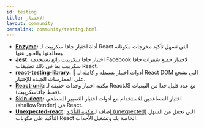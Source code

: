```yaml
---
id: testing
title: الإختبار
layout: community
permalink: community/testing.html
---
```


* **[Enzyme](https://github.com/airbnb/enzyme/):** أداة اختبار جافا سكريبت لـ React التي تسهل تأكيد مخرجات مكوناته ومعالجتها والعبور عنها.
* **[Jest](https://facebook.github.io/jest/):** اختبار جافا سكريبت رائع يستخدمه Facebook لاختبار جميع شفرات جافا سكريبت بما في ذلك تطبيقات React.
* **[react-testing-library](https://github.com/kentcdodds/react-testing-library):** 🐐 أدوات اختبار بسيطة و كاملة لـ React DOM التي تشجع على الممارسات الجيدة للإختبار.
* **[React-unit](https://github.com/pzavolinsky/react-unit):** مكتبة اختبار وحدات خفيفة لـ ReactJS مع عدد قليل جدا من التبعيات (فقط جافاسكريبت).
* **[Skin-deep](https://github.com/glenjamin/skin-deep):** اختبار المساعدين للاستخدام مع أدوات اختبار التصيير السطحي (shallowRender) في React.
* **[Unexpected-react](https://github.com/bruderstein/unexpected-react/):** إضافة لـ[مكتبة التأكيد (unexpected)](https://unexpected.js.org/) التي تجعل من السهل التأكيد على مكونات React الخاصة بك وتشغيل الأحداث.
